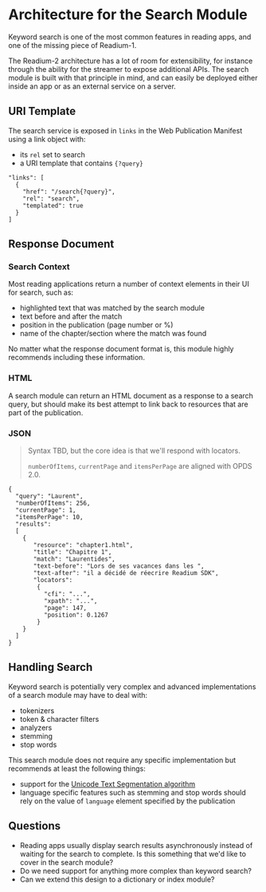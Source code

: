 # Architecture for the Search Module

Keyword search is one of the most common features in reading apps, and one of the missing piece of Readium-1.

The Readium-2 architecture has a lot of room for extensibility, for instance through the ability for the streamer to expose additional APIs. The search module is built with that principle in mind, and can easily be deployed either inside an app or as an external service on a server.

## URI Template

The search service is exposed in `links` in the Web Publication Manifest using a link object with:

* its `rel` set to search
* a URI template that contains `{?query}`

```
"links": [
  {
    "href": "/search{?query}",
    "rel": "search",
    "templated": true
  }
]
```


## Response Document

### Search Context

Most reading applications return a number of context elements in their UI for search, such as:

* highlighted text that was matched by the search module
* text before and after the match
* position in the publication (page number or %)
* name of the chapter/section where the match was found

No matter what the response document format is, this module highly recommends including these information.

### HTML

A search module can return an HTML document as a response to a search query, but should make its best attempt to link back to resources that are part of the publication.

### JSON

> Syntax TBD, but the core idea is that we'll respond with locators. 
> 
> `numberOfItems`, `currentPage` and `itemsPerPage` are aligned with OPDS 2.0.


```
{
  "query": "Laurent",
  "numberOfItems": 256,
  "currentPage": 1,
  "itemsPerPage": 10,
  "results":
  [
    {
       "resource": "chapter1.html",
       "title": "Chapitre 1",
       "match": "Laurentides",
       "text-before": "Lors de ses vacances dans les ",
       "text-after": "il a décidé de réecrire Readium SDK",
       "locators": 
    	{
    	  "cfi": "...",
    	  "xpath": "...",
    	  "page": 147,
    	  "position": 0.1267
    	}
    }
  ]
}
```

## Handling Search

Keyword search is potentially very complex and advanced implementations of a search module may have to deal with:

* tokenizers
* token & character filters
* analyzers
* stemming
* stop words

This search module does not require any specific implementation but recommends at least the following things:

* support for the [Unicode Text Segmentation algorithm](http://unicode.org/reports/tr29/)
* language specific features such as stemming and stop words should rely on the value of `language` element specified by the publication

## Questions

* Reading apps usually display search results asynchronously instead of waiting for the search to complete. Is this something that we'd like to cover in the search module?
* Do we need support for anything more complex than keyword search?
* Can we extend this design to a dictionary or index module?
